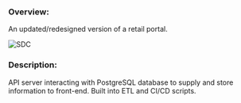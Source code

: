 ### Overview:
An updated/redesigned version of a retail portal.

![SDC](https://user-images.githubusercontent.com/41309544/161863524-570442a2-1629-4fff-a853-fc9bcd50cb72.png)

### Description:
API server interacting with PostgreSQL database to supply and store information to front-end. Built into ETL and CI/CD scripts.
